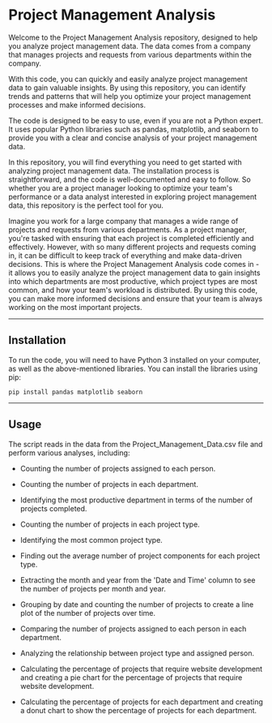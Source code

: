 # Project Management Analysis

Welcome to the Project Management Analysis repository, designed to help you analyze project management data. The data comes from a company that manages projects and requests from various departments within the company.

With this code, you can quickly and easily analyze project management data to gain valuable insights. By using this repository, you can identify trends and patterns that will help you optimize your project management processes and make informed decisions.

The code is designed to be easy to use, even if you are not a Python expert. It uses popular Python libraries such as pandas, matplotlib, and seaborn to provide you with a clear and concise analysis of your project management data.

In this repository, you will find everything you need to get started with analyzing project management data. The installation process is straightforward, and the code is well-documented and easy to follow. So whether you are a project manager looking to optimize your team's performance or a data analyst interested in exploring project management data, this repository is the perfect tool for you.

Imagine you work for a large company that manages a wide range of projects and requests from various departments. As a project manager, you're tasked with ensuring that each project is completed efficiently and effectively. However, with so many different projects and requests coming in, it can be difficult to keep track of everything and make data-driven decisions. This is where the Project Management Analysis code comes in - it allows you to easily analyze the project management data to gain insights into which departments are most productive, which project types are most common, and how your team's workload is distributed. By using this code, you can make more informed decisions and ensure that your team is always working on the most important projects.

---

## Installation
To run the code, you will need to have Python 3 installed on your computer, as well as the above-mentioned libraries. You can install the libraries using pip:

    pip install pandas matplotlib seaborn

---

## Usage

The script reads in the data from the Project_Management_Data.csv file and perform various analyses, including:

- Counting the number of projects assigned to each person.

- Counting the number of projects in each department.

- Identifying the most productive department in terms of the number of projects completed.

- Counting the number of projects in each project type.

- Identifying the most common project type.

- Finding out the average number of project components for each project type.

- Extracting the month and year from the 'Date and Time' column to see the number of projects per month and year.

- Grouping by date and counting the number of projects to create a line plot of the number of projects over time.

- Comparing the number of projects assigned to each person in each department.

- Analyzing the relationship between project type and assigned person.

- Calculating the percentage of projects that require website development and creating a pie chart for the percentage of projects that require website development.

- Calculating the percentage of projects for each department and creating a donut chart to show the percentage of projects for each department.